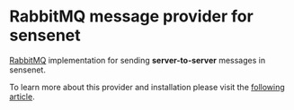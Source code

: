 # RabbitMQ message provider for sensenet
[RabbitMQ](https://www.rabbitmq.com) implementation for sending **server-to-server** messages in sensenet.

To learn more about this provider and installation please visit the [following article](/docs/messaging-rabbitmq.md).

